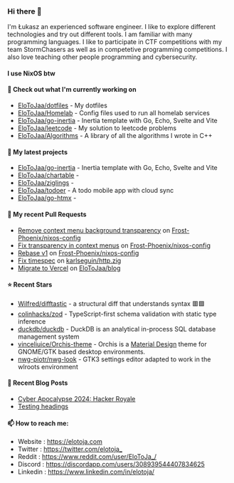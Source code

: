 ### Hi there 👋

I'm Łukasz an experienced software engineer. I like to explore different technologies and try out different tools. I am familiar with many programming languages. I like to participate in CTF competitions with my team StormChasers as well as in competetive programming competitions. I also love teaching other people programming and cybersecurity.

#### I use NixOS btw

#### 👷 Check out what I'm currently working on

- [EloToJaa/dotfiles](https://github.com/EloToJaa/dotfiles) - My dotfiles
- [EloToJaa/Homelab](https://github.com/EloToJaa/Homelab) - Config files used to run all homelab services
- [EloToJaa/go-inertia](https://github.com/EloToJaa/go-inertia) - Inertia template with Go, Echo, Svelte and Vite
- [EloToJaa/leetcode](https://github.com/EloToJaa/leetcode) - My solution to leetcode problems
- [EloToJaa/Algorithms](https://github.com/EloToJaa/Algorithms) - A library of all the algorithms I wrote in C&#43;&#43;

#### 🌱 My latest projects

- [EloToJaa/go-inertia](https://github.com/EloToJaa/go-inertia) - Inertia template with Go, Echo, Svelte and Vite
- [EloToJaa/chartable](https://github.com/EloToJaa/chartable) - 
- [EloToJaa/ziglings](https://github.com/EloToJaa/ziglings) - 
- [EloToJaa/todoer](https://github.com/EloToJaa/todoer) - A todo mobile app with cloud sync
- [EloToJaa/go-htmx](https://github.com/EloToJaa/go-htmx) - 

#### 🔨 My recent Pull Requests

- [Remove context menu background transparency](https://github.com/Frost-Phoenix/nixos-config/pull/51) on [Frost-Phoenix/nixos-config](https://github.com/Frost-Phoenix/nixos-config)
- [Fix transparency in context menus](https://github.com/Frost-Phoenix/nixos-config/pull/50) on [Frost-Phoenix/nixos-config](https://github.com/Frost-Phoenix/nixos-config)
- [Rebase v1](https://github.com/Frost-Phoenix/nixos-config/pull/36) on [Frost-Phoenix/nixos-config](https://github.com/Frost-Phoenix/nixos-config)
- [Fix timespec](https://github.com/karlseguin/http.zig/pull/63) on [karlseguin/http.zig](https://github.com/karlseguin/http.zig)
- [Migrate to Vercel](https://github.com/EloToJaa/blog/pull/167) on [EloToJaa/blog](https://github.com/EloToJaa/blog)

#### ⭐ Recent Stars

- [Wilfred/difftastic](https://github.com/Wilfred/difftastic) - a structural diff that understands syntax 🟥🟩
- [colinhacks/zod](https://github.com/colinhacks/zod) - TypeScript-first schema validation with static type inference
- [duckdb/duckdb](https://github.com/duckdb/duckdb) - DuckDB is an analytical in-process SQL database management system
- [vinceliuice/Orchis-theme](https://github.com/vinceliuice/Orchis-theme) - Orchis is a [Material Design](https://material.io) theme for GNOME/GTK based desktop environments.
- [nwg-piotr/nwg-look](https://github.com/nwg-piotr/nwg-look) - GTK3 settings editor adapted to work in the wlroots environment

#### 📰 Recent Blog Posts

- [Cyber Apocalypse 2024: Hacker Royale](https://elotoja.com/blog/cyber-apocalypse/)
- [Testing headings](https://elotoja.com/blog/headings/)

#### 📫 How to reach me:
  - Website   : <https://elotoja.com>
  - Twitter   : <https://twitter.com/elotoja_>
  - Reddit    : <https://www.reddit.com/user/EloToJa_/>
  - Discord   : <https://discordapp.com/users/308939544407834625>
  - Linkedin  : <https://www.linkedin.com/in/elotoja/>
